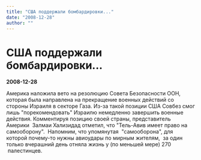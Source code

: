 ```yaml
---
title: "США поддержали бомбардировки..."
date: "2008-12-28"
author: ""
---
```


# США поддержали бомбардировки...

**2008-12-28** 

Америка наложила вето на резолюцию Совета Безопасности ООН, которая была направлена на прекращение военных действий со стороны Израиля в секторе Газа. Из-за такой позиции США Совбез  смог лишь "порекомендовать" Израилю немедленно завершить военные действия. Комментируя позицию своей страны, представитель Америки  Залмаи Хализидад отметил, что "Тель-Авив имеет право на самооборону".  Напомним, что упомянутая  "самооборона", для которой почему-то нужны авиоудары по мирным жителям,  за один только вчерашний день отняла жизнь у (по меньшей мере) 270  палестинцев.